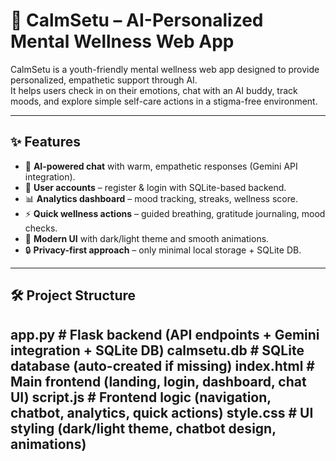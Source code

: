 # 🌿 CalmSetu – AI-Personalized Mental Wellness Web App

CalmSetu is a youth-friendly mental wellness web app designed to provide personalized, empathetic support through AI.  
It helps users check in on their emotions, chat with an AI buddy, track moods, and explore simple self-care actions in a stigma-free environment.  

---

## ✨ Features
- 🤖 **AI-powered chat** with warm, empathetic responses (Gemini API integration).  
- 👤 **User accounts** – register & login with SQLite-based backend.  
- 📊 **Analytics dashboard** – mood tracking, streaks, wellness score.  
- ⚡ **Quick wellness actions** – guided breathing, gratitude journaling, mood checks.  
- 🎨 **Modern UI** with dark/light theme and smooth animations.  
- 🔒 **Privacy-first approach** – only minimal local storage + SQLite DB.  

---

## 🛠️ Project Structure
app.py # Flask backend (API endpoints + Gemini integration + SQLite DB)
calmsetu.db # SQLite database (auto-created if missing)
index.html # Main frontend (landing, login, dashboard, chat UI)
script.js # Frontend logic (navigation, chatbot, analytics, quick actions)
style.css # UI styling (dark/light theme, chatbot design, animations)
---